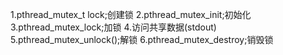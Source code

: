 1.pthread_mutex_t lock;创建锁
2.pthread_mutex_init;初始化
3.pthread_mutex_lock;加锁
4.访问共享数据(stdout)
5.pthread_mutex_unlock();解锁
6.pthread_mutex_destroy;销毁锁